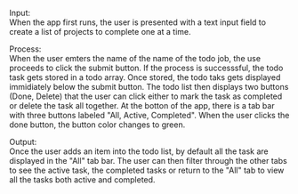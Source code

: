 Input:  
When the app first runs, the user is presented with a text input field to create a list of projects to complete one at a time. 

Process:  
When the user emters the name of the name of the todo job, the use proceeds to click the submit button. If the process is successsful, the todo task gets stored in a todo array. Once stored, the todo taks gets displayed immidiately below the submit button. The todo list then displays two buttons (Done, Delete) that the user can click either to mark the task as completed or delete the task all together. At the botton of the app, there is a tab bar with three buttons labeled "All, Active, Completed". When the user clicks the done button, the button color changes to green.

Output:                       
Once the user adds an item into the todo list, by default all the task are displayed in the "All" tab bar. The user can then filter through the other tabs to see the active task, the completed tasks or return to the "All" tab to view all the tasks both active and completed.

                                 
